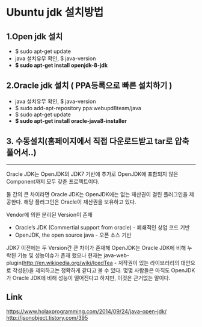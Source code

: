 # Ubuntu jdk 설치방법

## 1.Open jdk 설치
- $ sudo apt-get update
- java 설치유무 확인, $ java-version
- **$ sudo apt-get install openjdk-8-jdk**

## 2.Oracle jdk 설치 ( PPA등록으로 빠른 설치하기 )
- java 설치유무 확인, $ java-version
- $ sudo add-apt-repository ppa:webupd8team/java
- $ sudo apt-get update
- **$ sudo apt-get install oracle-java8-installer**

## 3. 수동설치(홈페이지에서 직접 다운로드받고 tar로 압축 풀어서..)

---
Oracle JDK는 OpenJDK의 JDK7 기반에 추가로 OpenJDK에 포함되지 않은 Component까지 모두 갖춘 프로젝트이다.

둘 간의 큰 차이라면 Oracle JDK는 OpenJDK에는 없는 재산권이 걸린 플러그인을 제공한다. 해당 플러그인은 Oracle이 재산권을 보유하고 있다.

Vendor에 의한 분리된 Version이 존재

- Oracle’s JDK (Commertial support from oracle) - 폐쇄적인 상업 코드 기반
- OpenJDK, the open source java - 오픈 소스 기반

JDK7 이전에는 두 Version간 큰 차이가 존재해 OpenJDK는 Oracle JDK에 비해 누락된 기능 및 성능이슈가 존재 했으나 현재는 java-web-plugin(<http://en.wikipedia.org/wiki/IcedTea> - 저작권이 있는 라이브러리의 대안으로 작성된)을 제외하고는 정확하게 같다고 볼 수 있다. 몇몇 사람들은 아직도 OpenJDK가 Oracle JDK에 비해 성능이 떨어진다고 하지만, 이것은 근거없는 말이다.

## Link
<https://www.holaxprogramming.com/2014/09/24/java-open-jdk/>
<http://jsonobject.tistory.com/395>
